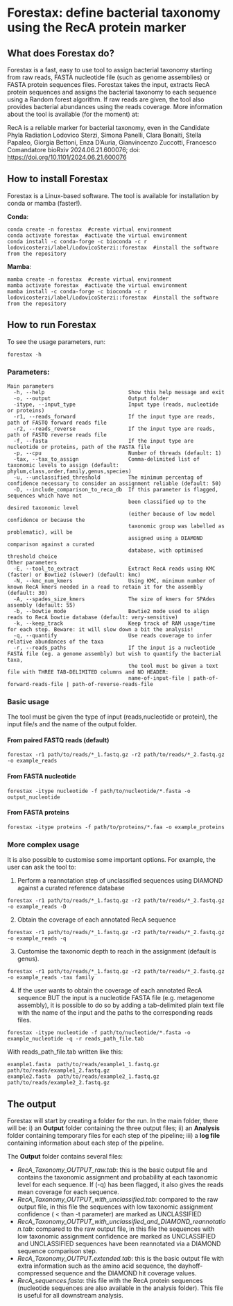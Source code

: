 # Forestax: define bacterial taxonomy using the RecA protein marker

## What does Forestax do?
Forestax is a fast, easy to use tool to assign bacterial taxonomy starting from raw reads, FASTA nucleotide file (such as genome assemblies) or FASTA protein sequences files. Forestax takes the input, extracts RecA protein sequences and assigns the bacterial taxonomy to each sequence using a Random forest algorithm. If raw reads are given, the tool also provides bacterial abundances using the reads coverage. More information about the tool is available (for the moment) at:

  RecA is a reliable marker for bacterial taxonomy, even in the Candidate Phyla Radiation
Lodovico Sterzi, Simona Panelli, Clara Bonaiti, Stella Papaleo, Giorgia Bettoni, Enza D’Auria, Gianvincenzo Zuccotti, Francesco Comandatore
bioRxiv 2024.06.21.600076; doi: https://doi.org/10.1101/2024.06.21.600076

## How to install Forestax
Forestax is a Linux-based software. The tool is available for installation by conda or mamba (faster!).

**Conda**:
```
conda create -n forestax  #create virtual environment
conda activate forestax  #activate the virtual environment
conda install -c conda-forge -c bioconda -c r lodovicosterzi/label/LodovicoSterzi::forestax  #install the software from the repository
```
**Mamba**:
```
mamba create -n forestax  #create virtual environment
mamba activate forestax  #activate the virtual environment
mamba install -c conda-forge -c bioconda -c r lodovicosterzi/label/LodovicoSterzi::forestax  #install the software from the repository
```

## How to run Forestax

To see the usage parameters, run:
```
forestax -h
```

### Parameters:
```
Main parameters
  -h, --help                           Show this help message and exit
  -o, --output                         Output folder
  -itype, --input_type                 Input type (reads, nucleotide or proteins)
  -r1, --reads_forward                 If the input type are reads, path of FASTQ forward reads file
  -r2, --reads_reverse                 If the input type are reads, path of FASTQ reverse reads file
  -f, --fasta                          If the input type are nucleotide or proteins, path of the FASTA file
  -p, --cpu                            Number of threads (default: 1)
  -tax, --tax_to_assign                Comma-delimited list of taxonomic levels to assign (default: phylum,class,order,family,genus,species)
  -u, --unclassified_threshold         The minimum percentag of confidence necessary to consider an assignment reliable (default: 50)
  -D, --include_comparison_to_reca_db  If this parameter is flagged, sequences which have not
                                       been classified up to the desired taxonomic level
                                       (either because of low model confidence or because the
                                       taxonomic group was labelled as problematic), will be
                                       assigned using a DIAMOND comparison against a curated
                                       database, with optimised threshold choice
Other parameters
  -E, --tool_to_extract                Extract RecA reads using KMC (faster) or Bowtie2 (slower) (default: kmc)
  -N, --kmc_num_kmers                  Using KMC, minimum number of known RecA kmers needed in a read to retain it for the assembly (default: 30)
  -A, --spades_size_kmers              The size of kmers for SPAdes assembly (default: 55)
  -b, --bowtie_mode                    Bowtie2 mode used to align reads to RecA bowtie database (default: very-sensitive)
  -k, --keep_track                     Keep track of RAM usage/time for each step. Beware: it will slow down a bit the analysis!
  -q, --quantify                       Use reads coverage to infer relative abundances of the taxa
  -r, --reads_paths                    If the input is a nucleotide FASTA file (eg. a genome assembly) but wish to quantify the bacterial taxa, 
                                       the tool must be given a text file with THREE TAB-DELIMITED columns and NO HEADER: 
                                       name-of-input-file | path-of-forward-reads-file | path-of-reverse-reads-file
```
### Basic usage
The tool must be given the type of input (reads,nucleotide or protein), the input file/s and the name of the output folder. 

#### From paired FASTQ reads (default)
```
forestax -r1 path/to/reads/*_1.fastq.gz -r2 path/to/reads/*_2.fastq.gz -o example_reads
```
#### From FASTA nucleotide
```
forestax -itype nucleotide -f path/to/nucleotide/*.fasta -o output_nucleotide
```
#### From FASTA proteins
```
forestax -itype proteins -f path/to/proteins/*.faa -o example_proteins
```

### More complex usage
It is also possible to customise some important options. 
For example, the user can ask the tool to:
1) Perform a reannotation step of unclassified sequences using DIAMOND against a curated reference database
```
forestax -r1 path/to/reads/*_1.fastq.gz -r2 path/to/reads/*_2.fastq.gz -o example_reads -D
```
2) Obtain the coverage of each annotated RecA sequence
```
forestax -r1 path/to/reads/*_1.fastq.gz -r2 path/to/reads/*_2.fastq.gz -o example_reads -q
```
3) Customise the taxonomic depth to reach in the assignment (default is genus).
```
forestax -r1 path/to/reads/*_1.fastq.gz -r2 path/to/reads/*_2.fastq.gz -o example_reads -tax family
```
4) If the user wants to obtain the coverage of each annotated RecA sequence BUT the input is a nucleotide FASTA file (e.g. metagenome assembly), it is possible to do so by adding a tab-delimited plain text file with the name of the input and the paths to the corresponding reads files. 
```
forestax -itype nucleotide -f path/to/nucleotide/*.fasta -o example_nucleotide -q -r reads_path_file.tab
```
With reads_path_file.tab written like this:
```
example1.fasta  path/to/reads/example1_1.fastq.gz  path/to/reads/example1_2.fastq.gz
example2.fasta  path/to/reads/example2_1.fastq.gz  path/to/reads/example2_2.fastq.gz
```
## The output
Forestax will start by creating a folder for the run. In the main folder, there will be: i) an **Output** folder containing the three output files; ii) an **Analysis** folder containing temporary files for each step of the pipeline;  iii) a **log file** containing information about each step of the pipeline.

The **Output** folder contains several files:
- *RecA_Taxonomy_OUTPUT_raw.tab*: this is the basic output file and contains the taxonomic assignment and probability at each taxonomic level for each sequence. If (-q) has been flagged, it also gives the reads mean coverage for each sequence. 
- *RecA_Taxonomy_OUTPUT_with_unclassified.tab*: compared to the raw output file, in this file the sequences with low taxonomic assignment confidence ( < than -t parameter) are marked as UNCLASSIFIED  
- *RecA_Taxonomy_OUTPUT_with_unclassified_and_DIAMOND_reannotation.tab*: compared to the raw output file, in this file the sequences with low taxonomic assignment confidence are marked as UNCLASSIFIED and UNCLASSIFIED sequences have been reannotated via a DIAMOND sequence comparison step.  
- *RecA_Taxonomy_OUTPUT.extended.tab*: this is the basic output file with extra information such as the amino acid sequence, the dayhoff-compressed sequence and the DIAMOND hit coverage values. 
- *RecA_sequences.fasta*: this file with the RecA protein sequences (nucleotide sequences are also available in the analysis folder). This file is useful for all downstream analysis.

